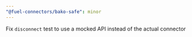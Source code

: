 ```yaml
---
"@fuel-connectors/bako-safe": minor
---
```


Fix `disconnect` test to use a mocked API instead of the actual connector
